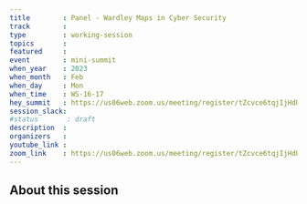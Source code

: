 ```yaml
---
title        : Panel - Wardley Maps in Cyber Security
track        :
type         : working-session
topics       :
featured     :
event        : mini-summit
when_year    : 2023
when_month   : Feb
when_day     : Mon
when_time    : WS-16-17
hey_summit   : https://us06web.zoom.us/meeting/register/tZcvce6tqjIjHdUo-Kx-fOGLaJN_Zpz2efKr
session_slack:
#status       : draft
description  :
organizers   :
youtube_link :
zoom_link    : https://us06web.zoom.us/meeting/register/tZcvce6tqjIjHdUo-Kx-fOGLaJN_Zpz2efKr
---
```


## About this session
